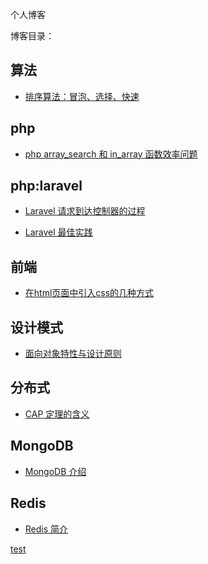 个人博客


博客目录：

## 算法

* [排序算法：冒泡、选择、快速](/算法/排序算法:冒泡、选择、快速.md)


## php
* [php array_search 和 in_array 函数效率问题](/php/php的array_search和in_array函数效率问题.md)
## php:laravel

* [Laravel 请求到达控制器的过程](/php/Laravel请求到达控制器的过程.md)

* [Laravel 最佳实践](/php/Laravel最佳实践.md)



## 前端
* [在html页面中引入css的几种方式](/前端/在html页面中引入css的几种方式.md)

## 设计模式

* [面向对象特性与设计原则](/designPattern/面向对象特性与设计原则.md)

## 分布式

* [CAP 定理的含义](/分布式/CAP定理的含义.md)

## MongoDB
* [MongoDB 介绍](/数据库/MongoDB介绍.md)

## Redis
* [Redis 简介](/redis/Redis简介.md)













[test](/gitImg/test.jpg)